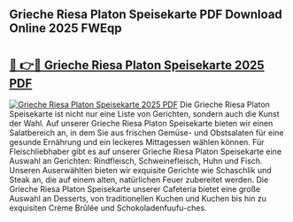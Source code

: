 ## Grieche Riesa Platon Speisekarte PDF Download Online 2025 FWEqp

# <h2><a href="http://gcc7xwu.nevu.top/?p=Grieche+Riesa+Platon+Speisekarte">🔗 👉🔴 Grieche Riesa Platon Speisekarte 2025 PDF</a></h2>

[![Grieche Riesa Platon Speisekarte 2025 PDF](https://i.imgur.com/dBaPXMq.png)](http://gcc7xwu.nevu.top/?p=Grieche+Riesa+Platon+Speisekarte)
Die Grieche Riesa Platon Speisekarte ist nicht nur eine Liste von Gerichten, sondern auch die Kunst der Wahl. Auf unserer Grieche Riesa Platon Speisekarte bieten wir einen Salatbereich an, in dem Sie aus frischen Gemüse- und Obstsalaten für eine gesunde Ernährung und ein leckeres Mittagessen wählen können. Für Fleischliebhaber gibt es auf unserer Grieche Riesa Platon Speisekarte eine Auswahl an Gerichten: Rindfleisch, Schweinefleisch, Huhn und Fisch. Unseren Auserwählten bieten wir exquisite Gerichte wie Schaschlik und Steak an, die auf einem alten, natürlichen Feuer zubereitet werden. Die Grieche Riesa Platon Speisekarte unserer Cafeteria bietet eine große Auswahl an Desserts, von traditionellen Kuchen und Kuchen bis hin zu exquisiten Crème Brûlée und Schokoladenfuufu-ches.
